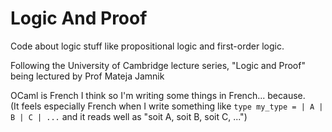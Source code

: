 # Logic And Proof

Code about logic stuff like propositional logic and first-order logic.

Following the University of Cambridge lecture series, "Logic and Proof" being lectured by Prof Mateja Jamnik

OCaml is French I think so I'm writing some things in French... because.\
(It feels especially French when I write something like `type my_type = | A | B | C | ...` and it reads well as "soit A, soit B, soit C, ...")
